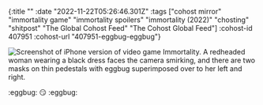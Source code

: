 {:title ""
 :date "2022-11-22T05:26:46.301Z"
 :tags ["cohost mirror" "immortality game" "immortality spoilers" "immortality (2022)" "chosting" "shitpost" "The Global Cohost Feed" "The Cohost Global Feed"]
 :cohost-id 407951
 :cohost-url "407951-eggbug-eggbug"}

![Screenshot of iPhone version of video game Immortality. A redheaded woman wearing a black dress faces the camera smirking, and there are two masks on thin pedestals with eggbug superimposed over to her left and right.](/img/cohost-mirror/407951-eggbug-eggbug/EF06D23E-76F4-4998-B6CA-F62BD3659807.png)

:eggbug: 😏 :eggbug: